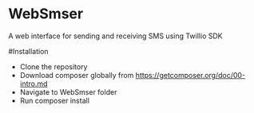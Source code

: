# WebSmser
A web interface for sending and receiving SMS using Twillio SDK

#Installation
* Clone the repository
* Download composer globally from https://getcomposer.org/doc/00-intro.md
* Navigate to WebSmser folder 
* Run composer install

